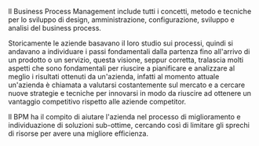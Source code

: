 Il Business Process Management include tutti i concetti, metodo e tecniche per lo sviluppo di design, amministrazione, configurazione, sviluppo e analisi del business process.

Storicamente le aziende basavano il loro studio sui processi, quindi si andavano a individuare i passi fondamentali dalla partenza fino all'arrivo di un prodotto o un servizio, questa visione, seppur corretta, tralascia molti aspetti che sono fondamentali per riuscire a pianificare e analizzare al meglio i risultati ottenuti da un'azienda, infatti al momento attuale un'azienda è chiamata a valutarsi costantemente sul mercato e a cercare nuove strategie e tecniche per innovarsi in modo da riuscire ad ottenere un vantaggio competitivo rispetto alle aziende competitor.

Il BPM ha il compito di aiutare l'azienda nel processo di miglioramento e individuazione di soluzioni sub-ottime, cercando così di limitare gli sprechi di risorse per avere una migliore efficienza.